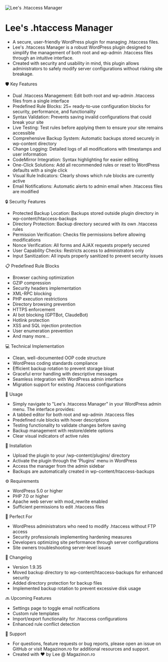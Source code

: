 ![Lee's .htaccess Manager](https://repository-images.githubusercontent.com/946958652/867ef4f7-8a60-48d0-9b62-23406c56fbcd)

# Lee's .htaccess Manager

- A secure, user-friendly WordPress plugin for managing .htaccess files.
- Lee's .htaccess Manager is a robust WordPress plugin designed to simplify the management of both root and wp-admin .htaccess files through an intuitive interface.
- Created with security and usability in mind, this plugin allows administrators to safely modify server configurations without risking site breakage.

🛡️ Key Features
- Dual .htaccess Management: Edit both root and wp-admin .htaccess files from a single interface
- Predefined Rule Blocks: 25+ ready-to-use configuration blocks for security, performance, and functionality
- Syntax Validation: Prevents saving invalid configurations that could break your site
- Live Testing: Test rules before applying them to ensure your site remains accessible
- Comprehensive Backup System: Automatic backups stored securely in wp-content directory
- Change Logging: Detailed logs of all modifications with timestamps and user information
- CodeMirror Integration: Syntax highlighting for easier editing
- One-Click Solutions: Add all recommended rules or reset to WordPress defaults with a single click
- Visual Rule Indicators: Clearly shows which rule blocks are currently active
- Email Notifications: Automatic alerts to admin email when .htaccess files are modified

🔒 Security Features
- Protected Backup Location: Backups stored outside plugin directory in wp-content/htaccess-backups
- Directory Protection: Backup directory secured with its own .htaccess rules
- Permission Verification: Checks file permissions before allowing modifications
- Nonce Verification: All forms and AJAX requests properly secured
- User Capability Checks: Restricts access to administrators only
- Input Sanitization: All inputs properly sanitized to prevent security issues

📋 Predefined Rule Blocks
- Browser caching optimization
- GZIP compression
- Security headers implementation
- XML-RPC blocking
- PHP execution restrictions
- Directory browsing prevention
- HTTPS enforcement
- AI bot blocking (GPTBot, ClaudeBot)
- Hotlink protection
- XSS and SQL injection protection
- User enumeration prevention
- And many more...

💻 Technical Implementation
- Clean, well-documented OOP code structure
- WordPress coding standards compliance
- Efficient backup rotation to prevent storage bloat
- Graceful error handling with descriptive messages
- Seamless integration with WordPress admin interface
- Migration support for existing .htaccess configurations

🚀 Usage
- Simply navigate to "Lee's .htaccess Manager" in your WordPress admin menu. The interface provides:
- A tabbed editor for both root and wp-admin .htaccess files
- Predefined rule blocks with hover descriptions
- Testing functionality to validate changes before saving
- Backup management with restore/delete options
- Clear visual indicators of active rules

🔧 Installation
- Upload the plugin to your /wp-content/plugins/ directory
- Activate the plugin through the 'Plugins' menu in WordPress
- Access the manager from the admin sidebar
- Backups are automatically created in wp-content/htaccess-backups

⚙️ Requirements
- WordPress 5.0 or higher
- PHP 7.0 or higher
- Apache web server with mod_rewrite enabled
- Sufficient permissions to edit .htaccess files

🌟 Perfect For
- WordPress administrators who need to modify .htaccess without FTP access
- Security professionals implementing hardening measures
- Developers optimizing site performance through server configurations
- Site owners troubleshooting server-level issues

🔄 Changelog
- Version 1.9.35
- Moved backup directory to wp-content/htaccess-backups for enhanced security
- Added directory protection for backup files
- Implemented backup rotation to prevent excessive disk usage

🔜 Upcoming Features
- Settings page to toggle email notifications
- Custom rule templates
- Import/export functionality for .htaccess configurations
- Enhanced rule conflict detection

💬 Support
- For questions, feature requests or bug reports, please open an issue on GitHub or visit Magazinon.ro for additional resources and support.
- Created with ❤️ by Lee @ Magazinon.ro